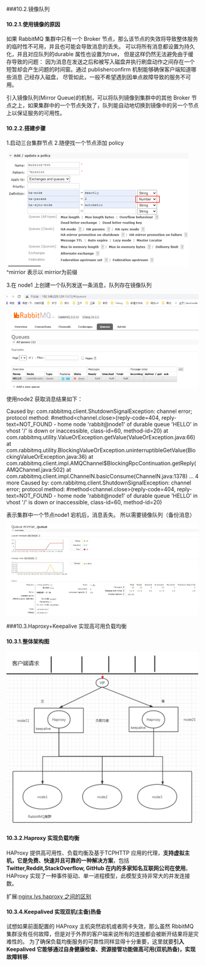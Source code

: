 ###10.2.镜像队列

#### 10.2.1.使用镜像的原因

如果 RabbitMQ 集群中只有一个 Broker 节点，那么该节点的失效将导致整体服务的临时性不可用，并且也可能会导致消息的丢失。
可以将所有消息都设置为持久化，并且对应队列的durable 属性也设置为true， 但是这样仍然无法避免由于缓存导致的问题：
因为消息在发送之后和被写入磁盘井执行刷盘动作之间存在一个短暂却会产生问题的时间窗。通过 publisherconfirm 机制能够确保客户端知道哪些消息
己经存入磁盘， 尽管如此，一般不希望遇到因单点故障导致的服务不可用。

引入镜像队列(Mirror Queue)的机制，可以将队列镜像到集群中的其他 Broker 节点之上，如果集群中的一个节点失效了，队列能自动地切换到镜像中的另一个节点上以保证服务的可用性。

#### 10.2.2.搭建步骤
1.启动三台集群节点
2.随便找一个节点添加 policy

![img.png](添加镜像节点.png)
^mirrior 表示以 mirrior为前缀

3.在 node1 上创建一个队列发送一条消息，队列存在镜像队列


![节点宕机web页面.png](节点宕机web页面.png)

使用node2 获取消息结果如下：

Caused by: com.rabbitmq.client.ShutdownSignalException: channel error; protocol method: #method<channel.close>(reply-code=404, reply-text=NOT_FOUND - home node 'rabbit@node1' of durable queue 'HELLO' in vhost '/' is down or inaccessible, class-id=60, method-id=20)
at com.rabbitmq.utility.ValueOrException.getValue(ValueOrException.java:66)
at com.rabbitmq.utility.BlockingValueOrException.uninterruptibleGetValue(BlockingValueOrException.java:36)
at com.rabbitmq.client.impl.AMQChannel$BlockingRpcContinuation.getReply(AMQChannel.java:502)
at com.rabbitmq.client.impl.ChannelN.basicConsume(ChannelN.java:1378)
... 4 more
Caused by: com.rabbitmq.client.ShutdownSignalException: channel error; protocol method: #method<channel.close>(reply-code=404, reply-text=NOT_FOUND - home node 'rabbit@node1' of durable queue 'HELLO' in vhost '/' is down or inaccessible, class-id=60, method-id=20)

表示集群中一个节点node1 宕机后，消息丢失。
所以需要镜像队列（备份消息）


![配置镜像队列成功.png](配置镜像队列成功.png)


###10.3.Haproxy+Keepalive 实现高可用负载均衡

#### 10.3.1.整体架构图

![rabbitmq整体架构图.png](rabbitmq整体架构图.png)

#### 10.3.2.Haproxy 实现负载均衡

HAProxy 提供高可用性、负载均衡及基于TCPHTTP 应用的代理，**支持虚拟主机，它是免费、快速并且可靠的一种解决方案**，包括 **Twitter,Reddit,StackOverflow,
GitHub 在内的多家知名互联网公司在使用**。HAProxy 实现了一种事件驱动、单一进程模型，此模型支持非常大的井发连接数。

扩展:[nginx,lvs,haproxy 之间的区别](http://www.ha97.com/5646.html)

#### 10.3.4.Keepalived 实现双机(主备)热备

试想如果前面配置的 HAProxy 主机突然宕机或者网卡失效，那么虽然 RbbitMQ 集群没有任何故障，但是对于外界的客户端来说所有的连接都会被断开结果将是灾难性的。
为了确保负载均衡服务的可靠性同样显得十分重要，这里就要**引入 Keepalived 它能够通过自身健康检查、资源接管功能做高可用(双机热备)，实现故障转移**.


